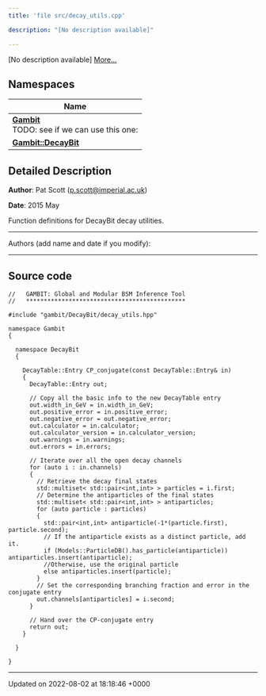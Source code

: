 ```yaml
---
title: 'file src/decay_utils.cpp'

description: "[No description available]"

---
```







[No description available] [More...](#detailed-description)

## Namespaces

| Name           |
| -------------- |
| **[Gambit](/documentation/code/darkbit_development/namespaces/namespacegambit/)** <br>TODO: see if we can use this one:  |
| **[Gambit::DecayBit](/documentation/code/darkbit_development/namespaces/namespacegambit_1_1decaybit/)**  |

## Detailed Description


**Author**: Pat Scott ([p.scott@imperial.ac.uk](mailto:p.scott@imperial.ac.uk)) 

**Date**: 2015 May

Function definitions for DecayBit decay utilities.



------------------

Authors (add name and date if you modify):



------------------




## Source code

```
//   GAMBIT: Global and Modular BSM Inference Tool
//   *********************************************

#include "gambit/DecayBit/decay_utils.hpp"

namespace Gambit
{

  namespace DecayBit
  {

    DecayTable::Entry CP_conjugate(const DecayTable::Entry& in)
    {
      DecayTable::Entry out;

      // Copy all the basic info to the new DecayTable entry
      out.width_in_GeV = in.width_in_GeV;
      out.positive_error = in.positive_error;
      out.negative_error = out.negative_error;
      out.calculator = in.calculator;
      out.calculator_version = in.calculator_version;
      out.warnings = in.warnings;
      out.errors = in.errors;

      // Iterate over all the open decay channels
      for (auto i : in.channels)
      {
        // Retrieve the decay final states
        std::multiset< std::pair<int,int> > particles = i.first;
        // Determine the antiparticles of the final states
        std::multiset< std::pair<int,int> > antiparticles;
        for (auto particle : particles)
        {
          std::pair<int,int> antiparticle(-1*(particle.first), particle.second);
          // If the antiparticle exists as a distinct particle, add it.
          if (Models::ParticleDB().has_particle(antiparticle)) antiparticles.insert(antiparticle);
          //Otherwise, use the original particle
          else antiparticles.insert(particle);
        }
        // Set the corresponding branching fraction and error in the conjugate entry
        out.channels[antiparticles] = i.second;
      }

      // Hand over the CP-conjugate entry
      return out;
    }

  }

}
```


-------------------------------

Updated on 2022-08-02 at 18:18:46 +0000
